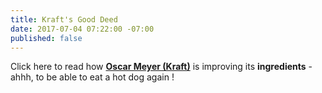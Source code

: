 ```yaml
---
title: Kraft's Good Deed
date: 2017-07-04 07:22:00 -07:00
published: false
---
```


Click here to read how **[Oscar Meyer (Kraft)](http://fortune.com/2017/05/01/oscar-mayer-better-hot-dog/)** is improving its **ingredients** -  ahhh, to be able to eat a hot dog again ! 
